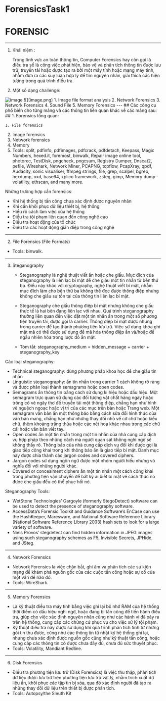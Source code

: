 # ForensicsTask1
FORENSIC 
=
---
1. Khái niệm :

   Trong lĩnh vực an toàn thông tin, Computer Forensics hay còn gọi là điều tra số là công việc phát hiện, bảo vệ và phân tích thông tin được lưu trữ, truyền tải hoặc được tạo ra bởi một máy tính hoặc mạng máy tính, nhằm đưa ra các suy luận hợp lý để tìm nguyên nhân, giải thích các hiện tượng trong quá trình điều tra.
2. Một số dạng challenge:
<img width="503" alt="image" src="https://user-images.githubusercontent.com/72620926/219302937-6dfba436-7352-4e2d-94c2-0110d4bec0cf.png">
![](image.png)
    1. Image file format analysis
    2. Network Forensics
    3. Network Forensics
    4. Sound File
    5. Memory Forensics
---
## Các công cụ phổ biến cho từng mảng và các thông tin liên quan khác về các mảng sau: ##
1. Forensics tổng quan:
    
    1. File forensics
   2. Image forensics
   3. Network forensics
   4. Memory 
   5. Tools: split, pdfinfo, pdfimages, pdfcrack, pdfdetach, Keepass, Magic Numbers, hexed.it, foremost, binwalk, Repair image online tool, photorec, TestDisk, pngcheck, pngcsum, Registry Dumper, Dnscat2, pefile, Wireshark, Network Miner, PCAPNG, tcpflow, PcapXray, qpdf, Audacity, sonic visualiser, ffmpeg strings, file, grep, scalpel, bgrep, hexdump, xxd, base64, xplico framework, zsteg, gimp, Memory dump - volatility, ethscan, and many more.

Những trường hợp cần forensics:
+ Khi hệ thống bị tấn công chưa xác định được nguyên nhân
+ Khi cần khôi phục dữ liệu thiết bị, hệ thống
+ Hiểu rõ cách làm việc của hệ thống
+ Điều tra tội phạm liên quan đến công nghệ cao
+ Điều tra hoạt động của tổ chức
+ Điều tra các hoạt động gián điệp trong công nghệ
---
2. File Forensics (File Formats)
+ Tools: binwalk.
---
3. Steganography

   + Steganography là nghệ thuật viết ẩn hoặc che giấu. Mục đích của steganography là liên lạc bí mật để che giấu một tin nhắn từ bên thứ ba. Điều này khác với cryptography, nghệ thuật viết bí mật, nhằm mục đích làm cho bên thứ ba không thể đọc được thông điệp nhưng không che giấu sự tồn tại của thông tin liên lạc bí mật.

   + Steganography che giấu thông điệp bí mật nhưng không che giấu thực tế là hai bên đang liên lạc với nhau. Quá trình steganography thường liên quan đến việc đặt một tin nhắn ẩn trong một số phương tiện truyền tải, được gọi là carrier. Thông điệp bí mật được nhúng trong carrier để tạo thành phương tiện lưu trữ. Việc sử dụng khóa ghi mật mã có thể được sử dụng để mã hóa thông điệp ẩn và/hoặc để ngẫu nhiên hóa trong lược đồ ẩn mật.
   + Tóm tắt: steganography_medium = hidden_message + carrier + steganography_key

Các loại steganography:
+ Technical steganography: dùng phương pháp khoa học để che giấu tin nhắn
+ Linguistic steganography: ẩn tin nhắn trong carrier 1 cách không rõ ràng và được phân loại thành semagrams hoặc open codes.
+ Semagrams ẩn thông tin bằng cách sử dụng kí hiệu hoặc dấu hiệu. Một semagram trực quan sử dụng các đối tượng vật chất hàng ngày hoặc trông có vẻ ngây thơ để truyền tải một thông điệp, chẳng hạn như hình vẽ nguệch ngoạc hoặc vị trí của các mục trên bàn hoặc Trang web. Một semagram văn bản ẩn một thông báo bằng cách sửa đổi hình thức của văn bản mang, chẳng hạn như những thay đổi nhỏ về cỡ chữ hoặc kiểu chữ, thêm khoảng trắng thừa hoặc các nét hoa khác nhau trong các chữ cái hoặc văn bản viết tay.
+ Open codes ẩn một tin nhắn trong một tin nhắn của nhà cung cấp dịch vụ hợp pháp theo những cách mà người quan sát không nghi ngờ sẽ không thấy rõ. Thông báo của nhà cung cấp dịch vụ đôi khi được gọi là giao tiếp công khai trong khi thông báo ẩn là giao tiếp bí mật. Danh mục này được chia thành các jargon codes and covered ciphers.
+ Jargon codes sử dụng ngôn ngữ được một nhóm người hiểu nhưng vô nghĩa đối với những người khác.
+ Covered or concealment ciphers ẩn một tin nhắn một cách công khai trong phương tiện vận chuyển để bất kỳ ai biết bí mật về cách thức nó được che giấu đều có thể phục hồi nó.

Steganography Tools:
+ WetStone Technologies’ Gargoyle (formerly StegoDetect) software can be used to detect the presence of steganography software.
+ AccessData’s Forensic Toolkit and Guidance Software’s EnCase can use the HashKeeper, Maresware, and National Software Reference Library (National Software Reference Library 2003) hash sets to look for a large variety of software.
+ Niels Provos’ stegdetect can find hidden information in JPEG images using such steganography schemes as F5, Invisible Secrets, JPHide, and JSteg.
---
4. Network Forensics
+  Network Forensics là việc chặn bắt, ghi âm và phân tích các sự kiện mạng để khám phá nguồn gốc của các cuộc tấn công hoặc sự cố của một vấn đề nào đó.
+ Tools: WireShark.
---
5. Memory Forensics
+ Là kỹ thuật điều tra máy tính bằng việc ghi lại bộ nhớ RAM của hệ thống thời điểm có dấu hiệu nghi ngờ, hoặc đang bị tấn công để tiến hành điều tra, giúp cho việc xác định nguyên nhân cũng như các hành vi đã xảy ra trên hệ thống, cung cấp các chứng cứ phục vụ cho việc xử lý tội phạm.
+ Kỹ thuật điều tra này được sử dụng khi quá trình phân tích tĩnh từ những gói tin thu được, cũng như các thông tin từ nhật ký hệ thống ghi lại, nhưng chưa xác định được nguồn gốc cũng như kỹ thuật tấn công, hoặc cung cấp các thông tin có được chưa đầy đủ, chưa đủ sức thuyết phục.
+ Tools: Volatility, Mandiant Redline.
---
6. Disk Forensics
+ Điều tra phương tiện lưu trữ (Disk Forensics) là việc thu thập, phân tích dữ liệu được lưu trữ trên phương tiện lưu trữ vật lý, nhằm trích xuất dữ liệu ẩn, khôi phục các tập tin bị xóa, qua đó xác định người đã tạo ra những thay đổi dữ liệu trên thiết bị được phân tích.
+ Tools: Autopsy/the Sleuth Kit
